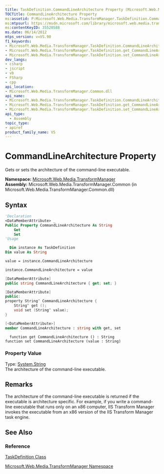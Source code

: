 ```yaml
---
title: TaskDefinition.CommandLineArchitecture Property (Microsoft.Web.Media.TransformManager)
TOCTitle: CommandLineArchitecture Property
ms:assetid: P:Microsoft.Web.Media.TransformManager.TaskDefinition.CommandLineArchitecture
ms:mtpsurl: https://msdn.microsoft.com/library/microsoft.web.media.transformmanager.taskdefinition.commandlinearchitecture(v=VS.90)
ms:contentKeyID: 35520588
ms.date: 06/14/2012
mtps_version: v=VS.90
f1_keywords:
- Microsoft.Web.Media.TransformManager.TaskDefinition.CommandLineArchitecture
- Microsoft.Web.Media.TransformManager.TaskDefinition.get_CommandLineArchitecture
- Microsoft.Web.Media.TransformManager.TaskDefinition.set_CommandLineArchitecture
dev_langs:
- csharp
- jscript
- vb
- FSharp
- cpp
api_location:
- Microsoft.Web.Media.TransformManager.Common.dll
api_name:
- Microsoft.Web.Media.TransformManager.TaskDefinition.CommandLineArchitecture
- Microsoft.Web.Media.TransformManager.TaskDefinition.get_CommandLineArchitecture
- Microsoft.Web.Media.TransformManager.TaskDefinition.set_CommandLineArchitecture
api_type:
  - Assembly
topic_type:
- apiref
product_family_name: VS
---
```


# CommandLineArchitecture Property

Gets or sets the architecture of the command-line executable.

**Namespace:**  [Microsoft.Web.Media.TransformManager](microsoft-web-media-transformmanager-namespace.md)  
**Assembly:**  Microsoft.Web.Media.TransformManager.Common (in Microsoft.Web.Media.TransformManager.Common.dll)

## Syntax

```vb
'Declaration
<DataMemberAttribute> _
Public Property CommandLineArchitecture As String
    Get
    Set
'Usage

  Dim instance As TaskDefinition
Dim value As String

value = instance.CommandLineArchitecture

instance.CommandLineArchitecture = value
```

```csharp
[DataMemberAttribute]
public string CommandLineArchitecture { get; set; }
```

```cpp
[DataMemberAttribute]
public:
property String^ CommandLineArchitecture {
    String^ get ();
    void set (String^ value);
}
```

``` fsharp
[<DataMemberAttribute>]
member CommandLineArchitecture : string with get, set
```

```jscript
  function get CommandLineArchitecture () : String
function set CommandLineArchitecture (value : String)
```

### Property Value

Type: [System.String](https://msdn.microsoft.com/library/s1wwdcbf)  
The architecture of the command-line executable.  

## Remarks

The architecture of the command-line executable is returned if the executable is architecture specific. For example, if you write a command-line executable that runs only on an x86 computer, IIS Transform Manager invokes the executable from an x86 version of the IIS Transform Manager task engine.

## See Also

### Reference

[TaskDefinition Class](taskdefinition-class-microsoft-web-media-transformmanager.md)

[Microsoft.Web.Media.TransformManager Namespace](microsoft-web-media-transformmanager-namespace.md)
